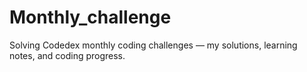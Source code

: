 # Monthly_challenge
Solving Codedex monthly coding challenges — my solutions, learning notes, and coding progress.
